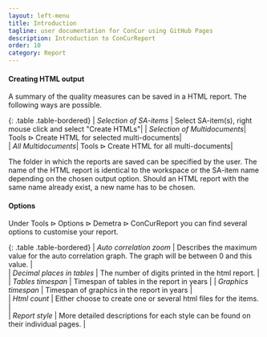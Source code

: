 ```yaml
---
layout: left-menu
title: Introduction
tagline: user documentation for ConCur using GitHub Pages
description: Introduction to ConCurReport
order: 10
category: Report
---
```


#### Creating HTML output

A summary of the quality measures can be saved in a HTML report. The following ways are possible.

{: .table .table-bordered}
| *Selection of SA-items* | Select SA-item(s), right mouse click and select "Create HTMLs"|
| *Selection of Multidocuments*| $\text{Tools}  \rhd \text{Create HTML for selected multi-documents}$|         
| *All Multidocuments*| $\text{Tools}  \rhd \text{Create HTML for all multi-documents}$|


The folder in which the reports are saved can be specified by the user. The name of the HTML report is identical to the workspace or the SA-item name depending on the chosen output option. Should an HTML report with the same name already exist, a new name has to be chosen.


#### Options

Under $\text{Tools} \rhd \text{Options} \rhd \text{Demetra} \rhd \text{ConCurReport}$ you can find several options to customise your report.

{: .table .table-bordered}
| *Auto correlation zoom* | Describes the maximum value for the auto correlation graph. The graph will be between 0 and this value. | 	
| *Decimal places in tables* | The number of digits printed in the html report. | 	
| *Tables timespan* | Timespan of tables in the report in years | 
| *Graphics timespan* | Timespan of graphics in the report in years | 	
| *Html count* | Either choose to create one or several html files for the items. | 	
| *Report style* | More detailed descriptions for each style can be found on their individual pages. | 
